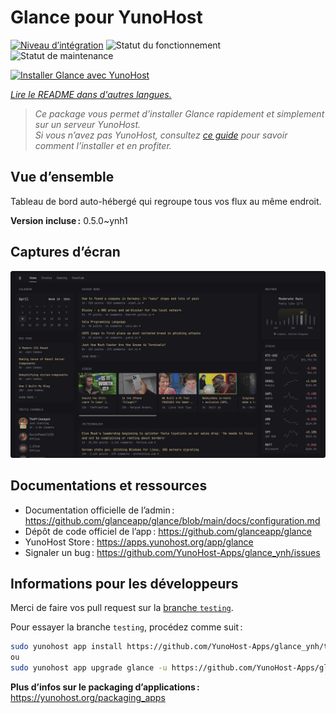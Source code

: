 <!--
Nota bene : ce README est automatiquement généré par <https://github.com/YunoHost/apps/tree/master/tools/readme_generator>
Il NE doit PAS être modifié à la main.
-->

# Glance pour YunoHost

[![Niveau d’intégration](https://dash.yunohost.org/integration/glance.svg)](https://dash.yunohost.org/appci/app/glance) ![Statut du fonctionnement](https://ci-apps.yunohost.org/ci/badges/glance.status.svg) ![Statut de maintenance](https://ci-apps.yunohost.org/ci/badges/glance.maintain.svg)

[![Installer Glance avec YunoHost](https://install-app.yunohost.org/install-with-yunohost.svg)](https://install-app.yunohost.org/?app=glance)

*[Lire le README dans d'autres langues.](./ALL_README.md)*

> *Ce package vous permet d’installer Glance rapidement et simplement sur un serveur YunoHost.*  
> *Si vous n’avez pas YunoHost, consultez [ce guide](https://yunohost.org/install) pour savoir comment l’installer et en profiter.*

## Vue d’ensemble

Tableau de bord auto-hébergé qui regroupe tous vos flux au même endroit.

**Version incluse :** 0.5.0~ynh1

## Captures d’écran

![Capture d’écran de Glance](./doc/screenshots/screenshot.png)

## Documentations et ressources

- Documentation officielle de l’admin : <https://github.com/glanceapp/glance/blob/main/docs/configuration.md>
- Dépôt de code officiel de l’app : <https://github.com/glanceapp/glance>
- YunoHost Store : <https://apps.yunohost.org/app/glance>
- Signaler un bug : <https://github.com/YunoHost-Apps/glance_ynh/issues>

## Informations pour les développeurs

Merci de faire vos pull request sur la [branche `testing`](https://github.com/YunoHost-Apps/glance_ynh/tree/testing).

Pour essayer la branche `testing`, procédez comme suit :

```bash
sudo yunohost app install https://github.com/YunoHost-Apps/glance_ynh/tree/testing --debug
ou
sudo yunohost app upgrade glance -u https://github.com/YunoHost-Apps/glance_ynh/tree/testing --debug
```

**Plus d’infos sur le packaging d’applications :** <https://yunohost.org/packaging_apps>
